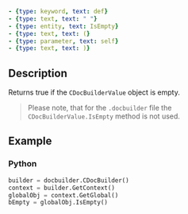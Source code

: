 ```yml signature
- {type: keyword, text: def}
- {type: text, text: " "}
- {type: entity, text: IsEmpty}
- {type: text, text: (}
- {type: parameter, text: self}
- {type: text, text: )}
```

## Description

Returns true if the `CDocBuilderValue` object is empty.

> Please note, that for the `.docbuilder` file the `CDocBuilderValue.IsEmpty` method is not used.

## Example

### Python

``` py
builder = docbuilder.CDocBuilder()
context = builder.GetContext()
globalObj = context.GetGlobal()
bEmpty = globalObj.IsEmpty()
```
